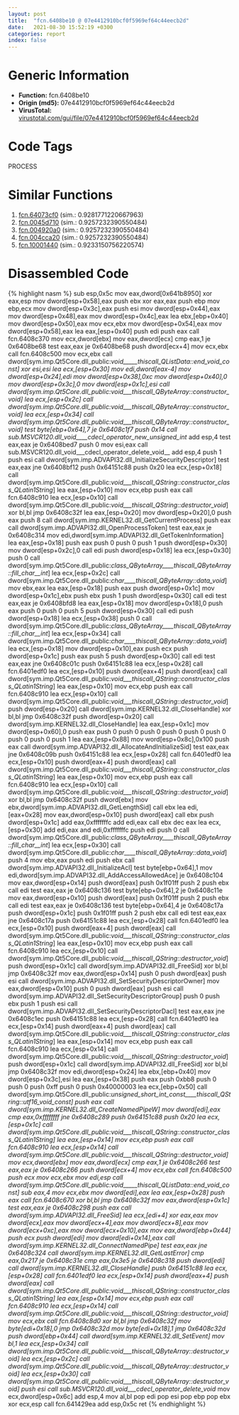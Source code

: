 ```yaml
---
layout: post
title:  "fcn.6408be10 @ 07e4412910bcf0f5969ef64c44eecb2d"
date:   2021-08-30 15:52:19 +0300
categories: report
index: false
---
```


# Generic Information
- **Function:** fcn.6408be10
- **Origin (md5):** 07e4412910bcf0f5969ef64c44eecb2d
- **VirusTotal:** [virustotal.com/gui/file/07e4412910bcf0f5969ef64c44eecb2d][virustotal_ref]

# Code Tags
<span class="tag" id="PROCESS">PROCESS</span>


# Similar Functions

1. [fcn.64073cf0][similar_1_ref] (sim.: 0.9281771220667963)
2. [fcn.0045d710][similar_2_ref] (sim.: 0.9257232390550484)
3. [fcn.004920a0][similar_3_ref] (sim.: 0.9257232390550484)
4. [fcn.004cca20][similar_4_ref] (sim.: 0.9257232390550484)
5. [fcn.10001440][similar_5_ref] (sim.: 0.9233150756220574)


# Disassembled Code

{% highlight nasm %}
sub esp,0x5c
mov eax,dword[0x641b8950]
xor eax,esp
mov dword[esp+0x58],eax
push ebx
xor eax,eax
push ebp
mov ebp,ecx
mov dword[esp+0x3c],eax
push esi
mov dword[esp+0x44],eax
mov dword[esp+0x48],eax
mov dword[esp+0x4c],eax
lea ebx,[ebp+0x40]
mov dword[esp+0x50],eax
mov ecx,ebx
mov dword[esp+0x54],eax
mov dword[esp+0x58],eax
lea eax,[esp+0x40]
push edi
push eax
call fcn.6408c370
mov ecx,dword[ebx]
mov eax,dword[ecx]
cmp eax,1
je 0x6408be68
test eax,eax
je 0x6408be68
push dword[ecx+4]
mov ecx,ebx
call fcn.6408c500
mov ecx,ebx
call dword[sym.imp.Qt5Core.dll_public:_void_____thiscall_QListData::end_void_const]
xor esi,esi
lea ecx,[esp+0x30]
mov edi,dword[eax-4]
mov dword[esp+0x24],edi
mov dword[esp+0x38],0xc
mov dword[esp+0x40],0
mov dword[esp+0x3c],0
mov dword[esp+0x1c],esi
call dword[sym.imp.Qt5Core.dll_public:_void___thiscall_QByteArray::constructor_void_]
lea ecx,[esp+0x2c]
call dword[sym.imp.Qt5Core.dll_public:_void___thiscall_QByteArray::constructor_void_]
lea ecx,[esp+0x34]
call dword[sym.imp.Qt5Core.dll_public:_void___thiscall_QByteArray::constructor_void_]
test byte[ebp+0x64],7
je 0x6408c1f7
push 0x14
call sub.MSVCR120.dll_void____cdecl_operator_new_unsigned_int_
add esp,4
test eax,eax
je 0x6408bed7
push 0
mov esi,eax
call sub.MSVCR120.dll_void___cdecl_operator_delete_void__
add esp,4
push 1
push esi
call dword[sym.imp.ADVAPI32.dll_InitializeSecurityDescriptor]
test eax,eax
jne 0x6408bf12
push 0x64151c88
push 0x20
lea ecx,[esp+0x18]
call dword[sym.imp.Qt5Core.dll_public:_void___thiscall_QString::constructor_class_QLatin1String_]
lea eax,[esp+0x10]
mov ecx,ebp
push eax
call fcn.6408c910
lea ecx,[esp+0x10]
call dword[sym.imp.Qt5Core.dll_public:_void___thiscall_QString::destructor_void_]
xor bl,bl
jmp 0x6408c32f
lea eax,[esp+0x20]
mov dword[esp+0x20],0
push eax
push 8
call dword[sym.imp.KERNEL32.dll_GetCurrentProcess]
push eax
call dword[sym.imp.ADVAPI32.dll_OpenProcessToken]
test eax,eax
je 0x6408c314
mov edi,dword[sym.imp.ADVAPI32.dll_GetTokenInformation]
lea eax,[esp+0x18]
push eax
push 0
push 0
push 1
push dword[esp+0x30]
mov dword[esp+0x2c],0
call edi
push dword[esp+0x18]
lea ecx,[esp+0x30]
push 0
call dword[sym.imp.Qt5Core.dll_public:_class_QByteArray____thiscall_QByteArray::fill_char__int_]
lea ecx,[esp+0x2c]
call dword[sym.imp.Qt5Core.dll_public:_char____thiscall_QByteArray::data_void_]
mov ebx,eax
lea eax,[esp+0x18]
push eax
push dword[esp+0x1c]
mov dword[esp+0x1c],ebx
push ebx
push 1
push dword[esp+0x30]
call edi
test eax,eax
je 0x6408bfd8
lea eax,[esp+0x18]
mov dword[esp+0x18],0
push eax
push 0
push 0
push 5
push dword[esp+0x30]
call edi
push dword[esp+0x18]
lea ecx,[esp+0x38]
push 0
call dword[sym.imp.Qt5Core.dll_public:_class_QByteArray____thiscall_QByteArray::fill_char__int_]
lea ecx,[esp+0x34]
call dword[sym.imp.Qt5Core.dll_public:_char____thiscall_QByteArray::data_void_]
lea ecx,[esp+0x18]
mov dword[esp+0x10],eax
push ecx
push dword[esp+0x1c]
push eax
push 5
push dword[esp+0x30]
call edi
test eax,eax
jne 0x6408c01c
push 0x64151c88
lea ecx,[esp+0x28]
call fcn.6401edf0
lea ecx,[esp+0x10]
push dword[eax+4]
push dword[eax]
call dword[sym.imp.Qt5Core.dll_public:_void___thiscall_QString::constructor_class_QLatin1String_]
lea eax,[esp+0x10]
mov ecx,ebp
push eax
call fcn.6408c910
lea ecx,[esp+0x10]
call dword[sym.imp.Qt5Core.dll_public:_void___thiscall_QString::destructor_void_]
push dword[esp+0x20]
call dword[sym.imp.KERNEL32.dll_CloseHandle]
xor bl,bl
jmp 0x6408c32f
push dword[esp+0x20]
call dword[sym.imp.KERNEL32.dll_CloseHandle]
lea eax,[esp+0x1c]
mov dword[esp+0x60],0
push eax
push 0
push 0
push 0
push 0
push 0
push 0
push 0
push 0
push 1
lea eax,[esp+0x88]
mov word[esp+0x8c],0x100
push eax
call dword[sym.imp.ADVAPI32.dll_AllocateAndInitializeSid]
test eax,eax
jne 0x6408c09b
push 0x64151c88
lea ecx,[esp+0x28]
call fcn.6401edf0
lea ecx,[esp+0x10]
push dword[eax+4]
push dword[eax]
call dword[sym.imp.Qt5Core.dll_public:_void___thiscall_QString::constructor_class_QLatin1String_]
lea eax,[esp+0x10]
mov ecx,ebp
push eax
call fcn.6408c910
lea ecx,[esp+0x10]
call dword[sym.imp.Qt5Core.dll_public:_void___thiscall_QString::destructor_void_]
xor bl,bl
jmp 0x6408c32f
push dword[ebx]
mov ebx,dword[sym.imp.ADVAPI32.dll_GetLengthSid]
call ebx
lea edi,[eax+0x28]
mov eax,dword[esp+0x10]
push dword[eax]
call ebx
push dword[esp+0x1c]
add eax,0xfffffffc
add edi,eax
call ebx
dec eax
lea ecx,[esp+0x30]
add edi,eax
and edi,0xfffffffc
push edi
push 0
call dword[sym.imp.Qt5Core.dll_public:_class_QByteArray____thiscall_QByteArray::fill_char__int_]
lea ecx,[esp+0x30]
call dword[sym.imp.Qt5Core.dll_public:_char____thiscall_QByteArray::data_void_]
push 4
mov ebx,eax
push edi
push ebx
call dword[sym.imp.ADVAPI32.dll_InitializeAcl]
test byte[ebp+0x64],1
mov edi,dword[sym.imp.ADVAPI32.dll_AddAccessAllowedAce]
je 0x6408c104
mov eax,dword[esp+0x14]
push dword[eax]
push 0x1f01ff
push 2
push ebx
call edi
test eax,eax
je 0x6408c136
test byte[ebp+0x64],2
je 0x6408c11e
mov eax,dword[esp+0x10]
push dword[eax]
push 0x1f01ff
push 2
push ebx
call edi
test eax,eax
je 0x6408c136
test byte[ebp+0x64],4
je 0x6408c17a
push dword[esp+0x1c]
push 0x1f01ff
push 2
push ebx
call edi
test eax,eax
jne 0x6408c17a
push 0x64151c88
lea ecx,[esp+0x28]
call fcn.6401edf0
lea ecx,[esp+0x10]
push dword[eax+4]
push dword[eax]
call dword[sym.imp.Qt5Core.dll_public:_void___thiscall_QString::constructor_class_QLatin1String_]
lea eax,[esp+0x10]
mov ecx,ebp
push eax
call fcn.6408c910
lea ecx,[esp+0x10]
call dword[sym.imp.Qt5Core.dll_public:_void___thiscall_QString::destructor_void_]
push dword[esp+0x1c]
call dword[sym.imp.ADVAPI32.dll_FreeSid]
xor bl,bl
jmp 0x6408c32f
mov eax,dword[esp+0x14]
push 0
push dword[eax]
push esi
call dword[sym.imp.ADVAPI32.dll_SetSecurityDescriptorOwner]
mov eax,dword[esp+0x10]
push 0
push dword[eax]
push esi
call dword[sym.imp.ADVAPI32.dll_SetSecurityDescriptorGroup]
push 0
push ebx
push 1
push esi
call dword[sym.imp.ADVAPI32.dll_SetSecurityDescriptorDacl]
test eax,eax
jne 0x6408c1ec
push 0x64151c88
lea ecx,[esp+0x28]
call fcn.6401edf0
lea ecx,[esp+0x14]
push dword[eax+4]
push dword[eax]
call dword[sym.imp.Qt5Core.dll_public:_void___thiscall_QString::constructor_class_QLatin1String_]
lea eax,[esp+0x14]
mov ecx,ebp
push eax
call fcn.6408c910
lea ecx,[esp+0x14]
call dword[sym.imp.Qt5Core.dll_public:_void___thiscall_QString::destructor_void_]
push dword[esp+0x1c]
call dword[sym.imp.ADVAPI32.dll_FreeSid]
xor bl,bl
jmp 0x6408c32f
mov edi,dword[esp+0x24]
lea ebx,[ebp+0x40]
mov dword[esp+0x3c],esi
lea eax,[esp+0x38]
push eax
push 0xbb8
push 0
push 0
push 0xff
push 0
push 0x40000003
lea ecx,[ebp+0x50]
call dword[sym.imp.Qt5Core.dll_public:_unsigned_short_int_const____thiscall_QString::utf16_void_const]
push eax
call dword[sym.imp.KERNEL32.dll_CreateNamedPipeW]
mov dword[edi],eax
cmp eax,0xffffffff
jne 0x6408c289
push 0x64151c88
push 0x20
lea ecx,[esp+0x1c]
call dword[sym.imp.Qt5Core.dll_public:_void___thiscall_QString::constructor_class_QLatin1String_]
lea eax,[esp+0x14]
mov ecx,ebp
push eax
call fcn.6408c910
lea ecx,[esp+0x14]
call dword[sym.imp.Qt5Core.dll_public:_void___thiscall_QString::destructor_void_]
mov ecx,dword[ebx]
mov eax,dword[ecx]
cmp eax,1
je 0x6408c266
test eax,eax
je 0x6408c266
push dword[ecx+4]
mov ecx,ebx
call fcn.6408c500
push ecx
mov ecx,ebx
mov edi,esp
call dword[sym.imp.Qt5Core.dll_public:_void_____thiscall_QListData::end_void_const]
sub eax,4
mov ecx,ebx
mov dword[edi],eax
lea eax,[esp+0x28]
push eax
call fcn.6408c670
xor bl,bl
jmp 0x6408c32f
mov eax,dword[esp+0x1c]
test eax,eax
je 0x6408c298
push eax
call dword[sym.imp.ADVAPI32.dll_FreeSid]
lea ecx,[edi+4]
xor eax,eax
mov dword[ecx],eax
mov dword[ecx+4],eax
mov dword[ecx+8],eax
mov dword[ecx+0xc],eax
mov dword[ecx+0x10],eax
mov eax,dword[ebp+0x44]
push ecx
push dword[edi]
mov dword[edi+0x14],eax
call dword[sym.imp.KERNEL32.dll_ConnectNamedPipe]
test eax,eax
jne 0x6408c324
call dword[sym.imp.KERNEL32.dll_GetLastError]
cmp eax,0x217
je 0x6408c31e
cmp eax,0x3e5
je 0x6408c318
push dword[edi]
call dword[sym.imp.KERNEL32.dll_CloseHandle]
push 0x64151c88
lea ecx,[esp+0x28]
call fcn.6401edf0
lea ecx,[esp+0x14]
push dword[eax+4]
push dword[eax]
call dword[sym.imp.Qt5Core.dll_public:_void___thiscall_QString::constructor_class_QLatin1String_]
lea eax,[esp+0x14]
mov ecx,ebp
push eax
call fcn.6408c910
lea ecx,[esp+0x14]
call dword[sym.imp.Qt5Core.dll_public:_void___thiscall_QString::destructor_void_]
mov ecx,ebx
call fcn.6408c8d0
xor bl,bl
jmp 0x6408c32f
mov byte[edi+0x18],0
jmp 0x6408c32d
mov byte[edi+0x18],1
jmp 0x6408c32d
push dword[ebp+0x44]
call dword[sym.imp.KERNEL32.dll_SetEvent]
mov bl,1
lea ecx,[esp+0x34]
call dword[sym.imp.Qt5Core.dll_public:_void___thiscall_QByteArray::destructor_void_]
lea ecx,[esp+0x2c]
call dword[sym.imp.Qt5Core.dll_public:_void___thiscall_QByteArray::destructor_void_]
lea ecx,[esp+0x30]
call dword[sym.imp.Qt5Core.dll_public:_void___thiscall_QByteArray::destructor_void_]
push esi
call sub.MSVCR120.dll_void___cdecl_operator_delete_void__
mov ecx,dword[esp+0x6c]
add esp,4
mov al,bl
pop edi
pop esi
pop ebp
pop ebx
xor ecx,esp
call fcn.641429ea
add esp,0x5c
ret
{% endhighlight %}


[similar_1_ref]: /report/fcn.64073cf0@07e4412910bcf0f5969ef64c44eecb2d
[similar_2_ref]: /report/fcn.0045d710@289859175c221b107317af7727d26c17
[similar_3_ref]: /report/fcn.004920a0@be7fba7cc724acf4ae2900d99e0fc9c3
[similar_4_ref]: /report/fcn.004cca20@279a61b1e76da49531f1f16fd1102a2d
[similar_5_ref]: /report/fcn.10001440@a0ac129ff3ea4c0dfa9529c259a9502c
[virustotal_ref]: https://www.virustotal.com/gui/file/07e4412910bcf0f5969ef64c44eecb2d
